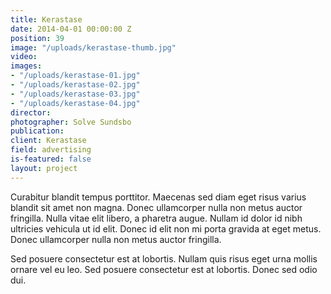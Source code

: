 ```yaml
---
title: Kerastase
date: 2014-04-01 00:00:00 Z
position: 39
image: "/uploads/kerastase-thumb.jpg"
video: 
images:
- "/uploads/kerastase-01.jpg"
- "/uploads/kerastase-02.jpg"
- "/uploads/kerastase-03.jpg"
- "/uploads/kerastase-04.jpg"
director: 
photographer: Solve Sundsbo
publication: 
client: Kerastase
field: advertising
is-featured: false
layout: project
---
```


Curabitur blandit tempus porttitor. Maecenas sed diam eget risus varius blandit sit amet non magna. Donec ullamcorper nulla non metus auctor fringilla. Nulla vitae elit libero, a pharetra augue. Nullam id dolor id nibh ultricies vehicula ut id elit. Donec id elit non mi porta gravida at eget metus. Donec ullamcorper nulla non metus auctor fringilla.

Sed posuere consectetur est at lobortis. Nullam quis risus eget urna mollis ornare vel eu leo. Sed posuere consectetur est at lobortis. Donec sed odio dui.